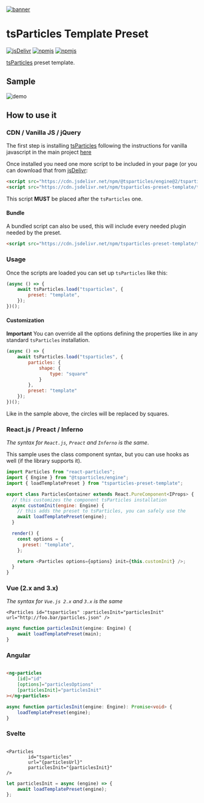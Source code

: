 [![banner](https://particles.js.org/images/banner2.png)](https://particles.js.org)

# tsParticles Template Preset

[![jsDelivr](https://data.jsdelivr.com/v1/package/npm/tsparticles-preset-template/badge)](https://www.jsdelivr.com/package/npm/tsparticles-preset-template) [![npmjs](https://badge.fury.io/js/tsparticles-preset-template.svg)](https://www.npmjs.com/package/tsparticles-preset-template) [![npmjs](https://img.shields.io/npm/dt/tsparticles-preset-template)](https://www.npmjs.com/package/tsparticles-preset-template)

[tsParticles](https://github.com/matteobruni/tsparticles) preset template.

## Sample

![demo](https://raw.githubusercontent.com/tsparticles/preset-template/main/images/sample.png)

## How to use it

### CDN / Vanilla JS / jQuery

The first step is installing [tsParticles](https://github.com/matteobruni/tsparticles) following the instructions for
vanilla javascript in the main project [here](https://github.com/matteobruni/tsparticles)

Once installed you need one more script to be included in your page (or you can download that
from [jsDelivr](https://www.jsdelivr.com/package/npm/tsparticles-preset-template):

```html
<script src="https://cdn.jsdelivr.net/npm/@tsparticles/engine@2/tsparticles.engine.min.js"></script>
<script src="https://cdn.jsdelivr.net/npm/tsparticles-preset-template/tsparticles.preset.template.min.js"></script>
```

This script **MUST** be placed after the `tsParticles` one.

#### Bundle

A bundled script can also be used, this will include every needed plugin needed by the preset.

```html
<script src="https://cdn.jsdelivr.net/npm/tsparticles-preset-template/tsparticles.preset.template.bundle.min.js"></script>
```

### Usage

Once the scripts are loaded you can set up `tsParticles` like this:

```javascript
(async () => {
    await tsParticles.load("tsparticles", {
        preset: "template",
    });
})();
```

#### Customization

**Important**
You can override all the options defining the properties like in any standard `tsParticles` installation.

```javascript
(async () => {
    await tsParticles.load("tsparticles", {
        particles: {
            shape: {
                type: "square"
            }
        },
        preset: "template"
    });
})();
```

Like in the sample above, the circles will be replaced by squares.

### React.js / Preact / Inferno

_The syntax for `React.js`, `Preact` and `Inferno` is the same_.

This sample uses the class component syntax, but you can use hooks as well (if the library supports it).

```javascript
import Particles from "react-particles";
import { Engine } from "@tsparticles/engine";
import { loadTemplatePreset } from "tsparticles-preset-template";

export class ParticlesContainer extends React.PureComponent<IProps> {
  // this customizes the component tsParticles installation
  async customInit(engine: Engine) {
    // this adds the preset to tsParticles, you can safely use the
    await loadTemplatePreset(engine);
  }

  render() {
    const options = {
      preset: "template",
    };

    return <Particles options={options} init={this.customInit} />;
  }
}
```

### Vue (2.x and 3.x)

_The syntax for `Vue.js 2.x` and `3.x` is the same_

```vue
<Particles id="tsparticles" :particlesInit="particlesInit" url="http://foo.bar/particles.json" />
```

```js
async function particlesInit(engine: Engine) {
    await loadTemplatePreset(main);
}
```

### Angular

```html

<ng-particles
    [id]="id"
    [options]="particlesOptions"
    [particlesInit]="particlesInit"
></ng-particles>
```

```ts
async function particlesInit(engine: Engine): Promise<void> {
    loadTemplatePreset(engine);
}
```

### Svelte

```sveltehtml

<Particles
        id="tsparticles"
        url="{particlesUrl}"
        particlesInit="{particlesInit}"
/>
```

```js
let particlesInit = async (engine) => {
    await loadTemplatePreset(engine);
};
```
